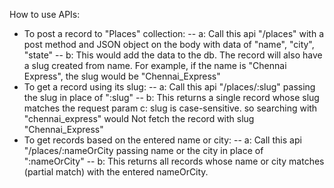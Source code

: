 How to use APIs:

- To post a record to "Places" collection: 
  -- a: Call this api "/places" with a post method and JSON object on the body with data of "name", "city", "state" 
  -- b: This would add the data to the db. The record will also have a slug created from name. For example, if the name is "Chennai Express", the slug would be "Chennai_Express"
- To get a record using its slug: 
    -- a: Call this api "/places/:slug" passing the slug in place of ":slug" 
    -- b: This returns a single record whose slug matches the request param c: slug is case-sensitive. so searching with "chennai_express" would Not fetch the record with slug "Chennai_Express"
- To get records based on the entered name or city: 
    -- a: Call this api "/places/:nameOrCity passing name or the city in place of ":nameOrCity" 
    -- b: This returns all records whose name or city matches (partial match) with the entered nameOrCity.